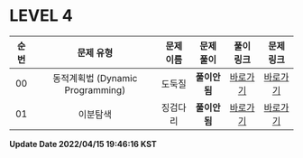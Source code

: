 # LEVEL 4

| 순번 | 문제 유형 | 문제 이름 | 문제 풀이 | 풀이 링크 | 문제 링크 |
| :--: |:--: |:--: |:--: |:--: |:--: |
|00|동적계획법 (Dynamic Programming)|도둑질 |**풀이안됨**|[바로가기](https://github.com/westreed/ProgrammersAlgorithm/blob/main/lv4/%EB%8F%84%EB%91%91%EC%A7%88%20X.py)|[바로가기](https://programmers.co.kr/learn/courses/30/lessons/42897)|
|01|이분탐색|징검다리 |**풀이안됨**|[바로가기](https://github.com/westreed/ProgrammersAlgorithm/blob/main/lv4/%EC%A7%95%EA%B2%80%EB%8B%A4%EB%A6%AC%20X.py)|[바로가기](https://programmers.co.kr/learn/courses/30/lessons/43236)|


**Update Date 2022/04/15 19:46:16 KST**

